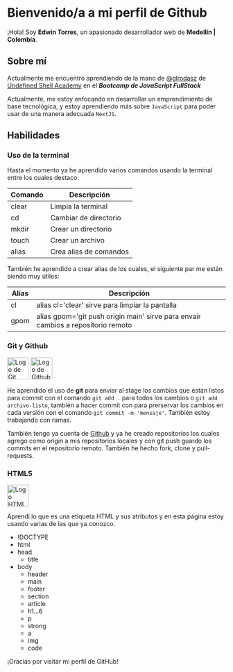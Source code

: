 # Bienvenido/a a mi perfil de Github

¡Hola! Soy **Edwin Torres**, un apasionado desarrollador web de **Medellín | Colombia**.

## Sobre mí
Actualmente me encuentro aprendiendo de la mano de [@glrodasz](https://github.com/glrodasz) de [Undefined Shell Academy](https://undefined.academy/) en el ***Bootcamp de JavaScript FullStack***

Actualmente, me estoy enfocando en desarrollar un emprendimiento de base tecnológica, y estoy aprendiendo más sobre `JavaScript` para poder usar de una manera adecuada `NextJS`.

## Habilidades
### Uso de la terminal
Hasta el momento ya he aprendido varios comandos usando la terminal entre los cuales destaco:

| Comando | Descripción |
| ------------- | ------------- |
| clear | Limpia la terminal |
| cd | Cambiar de directorio |
| mkdir | Crear un directorio |
| touch | Crear un archivo |
| alias | Crea alias de comandos |

También he aprendido a crear alias de los cuales, el siguiente par me están siendo muy útiles:

| Alias | Descripción |
| ------------- | ------------- |
| cl | alias cl='clear' sirve para limpiar la pantalla |
| gpom | alias gpom='git push origin main' sirve para envair cambios a repositorio remoto |

### Git y Github

<img src="https://cdn-icons-png.flaticon.com/512/52/52040.png" alt="Logo de Git" width="50"> <img src="https://cdn-icons-png.flaticon.com/512/25/25657.png" alt="Logo de Github" width="50">

He aprendido el uso de **git** para enviar al stage los cambios que están listos para commit con el comando `git add .` para todos los cambios o `git add archivo-listo`, también a hacer commit con para prerservar los cambios en cada versión con el comando `git commit -m 'mensaje'`. También estoy trabajando con ramas.

También tengo ya cuenta de [Github](https://github.com/edwintorres1605) y ya he creado repositorios los cuales agrego como origin a mis repositorios locales y con git push guardo los commits en el repositorio remoto. También he hecho fork, clone y pull-requests.

### HTML5

<img src="https://cdn-icons-png.flaticon.com/512/1216/1216733.png" alt="Logo HTML5" width="50">

Aprendí lo que es una etiqueta HTML y sus atributos y en esta página estoy usando varias de las que ya conozco.

- !DOCTYPE
- html
- head
  - title
- body
  - header
  - main
  - footer
  - section
  - article
  - h1...6
  - p
  - strong
  - a
  - img
  - code

¡Gracias por visitar mi perfil de GitHub!